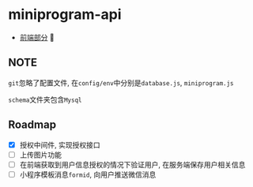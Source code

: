 # miniprogram-api

- [前端部分](https://github.com/metxnbr/miniprogram-api-frontend) 🚀

## NOTE

`git`忽略了配置文件, 在`config/env`中分别是`database.js`, `miniprogram.js`

`schema`文件夹包含`Mysql`

## Roadmap

- [x] 授权中间件, 实现授权接口
- [ ] 上传图片功能
- [ ] 在前端获取到用户信息授权的情况下验证用户, 在服务端保存用户相关信息
- [ ] 小程序模板消息`formid`, 向用户推送微信消息
